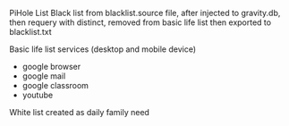 PiHole List
Black list from blacklist.source file, after injected to gravity.db, then requery with distinct, removed from basic life list then exported to blacklist.txt

Basic life list services (desktop and mobile device)
- google browser
- google mail
- google classroom
- youtube

White list created as daily family need

